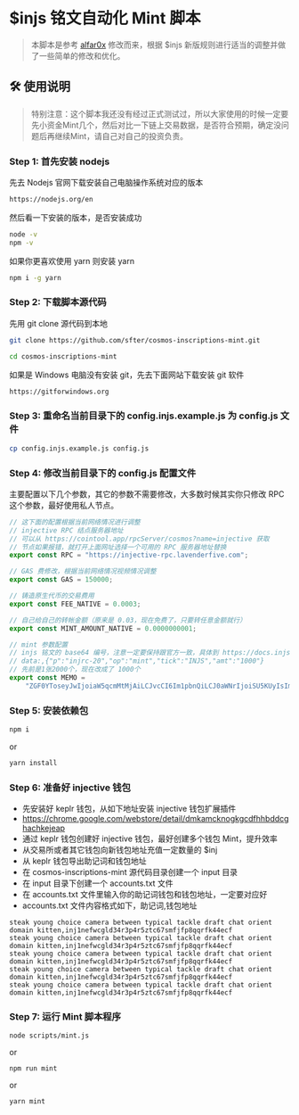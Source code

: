 # $injs 铭文自动化 Mint 脚本

> 本脚本是参考 [alfar0x](https://github.com/alfar0x/cosmos-inscriptions) 修改而来，根据 $injs 新版规则进行适当的调整并做了一些简单的修改和优化。


## 🛠 使用说明

> 特别注意：这个脚本我还没有经过正式测试过，所以大家使用的时候一定要先小资金Mint几个，然后对比一下链上交易数据，是否符合预期，确定没问题后再继续Mint，请自己对自己的投资负责。

### Step 1: 首先安装 nodejs

先去 Nodejs 官网下载安装自己电脑操作系统对应的版本

```bash
https://nodejs.org/en
```

然后看一下安装的版本，是否安装成功

```bash
node -v
npm -v
```

如果你更喜欢使用 yarn 则安装 yarn
```bash
npm i -g yarn
```

### Step 2: 下载脚本源代码
先用 git clone 源代码到本地
```bash
git clone https://github.com/sfter/cosmos-inscriptions-mint.git

cd cosmos-inscriptions-mint
```
如果是 Windows 电脑没有安装 git，先去下面网站下载安装 git 软件
```bash
https://gitforwindows.org
```

### Step 3: 重命名当前目录下的 config.injs.example.js 为 config.js 文件
```bash
cp config.injs.example.js config.js
```

### Step 4: 修改当前目录下的 config.js 配置文件
主要配置以下几个参数，其它的参数不需要修改，大多数时候其实你只修改 RPC 这个参数，最好使用私人节点。
```javascript
// 这下面的配置根据当前网络情况进行调整
// injective RPC 结点服务器地址
// 可以从 https://cointool.app/rpcServer/cosmos?name=injective 获取
// 节点如果报错，就打开上面网址选择一个可用的 RPC 服务器地址替换
export const RPC = "https://injective-rpc.lavenderfive.com";

// GAS 费修改，根据当前网络情况视频情况调整
export const GAS = 150000;

// 铸造原生代币的交易费用
export const FEE_NATIVE = 0.0003;

// 自己给自己的转帐金额（原来是 0.03，现在免费了，只要转任意金额就行）
export const MINT_AMOUNT_NATIVE = 0.0000000001;

// mint 参数配置
// injs 铭文的 base64 编号，注意一定要保持跟官方一致，具体到 https://docs.injs.ink/mint-injs 查看。
// data:,{"p":"injrc-20","op":"mint","tick":"INJS","amt":"1000"}
// 先前是1张2000个，现在改成了 1000个
export const MEMO =
    "ZGF0YToseyJwIjoiaW5qcmMtMjAiLCJvcCI6Im1pbnQiLCJ0aWNrIjoiSU5KUyIsImFtdCI6IjEwMDAifQ==";
```

### Step 5: 安装依赖包
```bash
npm i
```
or
```bash
yarn install
```

### Step 6: 准备好 injective 钱包
- 先安装好 keplr 钱包，从如下地址安装 injective 钱包扩展插件
- https://chrome.google.com/webstore/detail/dmkamcknogkgcdfhhbddcghachkejeap
- 通过 keplr 钱包创建好 injective 钱包，最好创建多个钱包 Mint，提升效率
- 从交易所或者其它钱包向新钱包地址充值一定数量的 $inj
- 从 keplr 钱包导出助记词和钱包地址
- 在 cosmos-inscriptions-mint 源代码目录创建一个 input 目录
- 在 input 目录下创建一个 accounts.txt 文件
- 在 accounts.txt 文件里输入你的助记词钱包和钱包地址，一定要对应好
- accounts.txt 文件内容格式如下，助记词,钱包地址
```
steak young choice camera between typical tackle draft chat orient domain kitten,inj1nefwcgld34r3p4r5ztc67smfjfp8qqrfk44ecf
steak young choice camera between typical tackle draft chat orient domain kitten,inj1nefwcgld34r3p4r5ztc67smfjfp8qqrfk44ecf
steak young choice camera between typical tackle draft chat orient domain kitten,inj1nefwcgld34r3p4r5ztc67smfjfp8qqrfk44ecf
steak young choice camera between typical tackle draft chat orient domain kitten,inj1nefwcgld34r3p4r5ztc67smfjfp8qqrfk44ecf
steak young choice camera between typical tackle draft chat orient domain kitten,inj1nefwcgld34r3p4r5ztc67smfjfp8qqrfk44ecf
```

### Step 7: 运行 Mint 脚本程序
```shell
node scripts/mint.js
```
or
```shell
npm run mint
```
or
```shell
yarn mint
```
